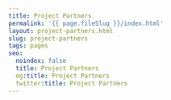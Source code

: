 ```yaml
---
title: Project Partners
permalink: '{{ page.fileSlug }}/index.html'
layout: project-partners.html
slug: project-partners
tags: pages
seo:
  noindex: false
  title: Project Partners
  og:title: Project Partners
  twitter:title: Project Partners
---
```



